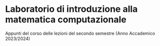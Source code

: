 # Laboratorio di introduzione alla matematica computazionale
Appunti del corso delle lezioni del secondo semestre (Anno Accademico 2023/2024)
